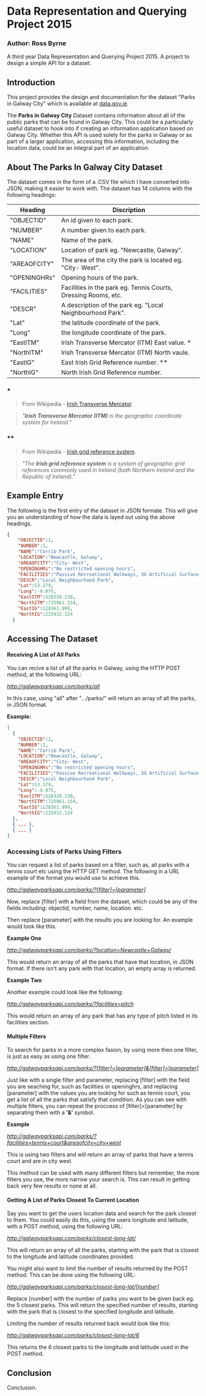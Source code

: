 # Data Representation and Querying Project 2015
### Author: Ross Byrne
A third year Data Representation and Querying Project 2015. A project to design a simple API for a dataset.

## Introduction
This project provides the design and documentation for the dataset "Parks in Galway City" which is available at [data.gov.ie](http://data.gov.ie).

The **Parks in Galway City** Dataset contains information about all of the public parks that can be found in Galway City. This could be a particularly useful dataset to hook into if creating an information application based on Galway City. Whether this API is used solely for the parks in Galway or as part of a larger application, accessing this information, including the location data, could be an integral part of an application. 

## About The Parks In Galway City Dataset
The dataset comes in the form of a .CSV file which I have converted  into JSON, making it easier to work with.
The dataset has 14 columns with the following headings:

Heading | Discription  
---------|-----------
"OBJECTID" | An id given to each park. 
"NUMBER" | A number given to each park.
"NAME" | Name of the park.
"LOCATION" | Location of park eg. "Newcastle, Galway".
"AREAOFCITY" | The area of the city the park is located eg. "City- West".
"OPENINGHRs" | Opening hours of the park.
"FACILITIES" | Facilities in the park eg. Tennis Courts, Dressing Rooms, etc.
"DESCR" | A description of the park eg. "Local Neighbourhood Park".
"Lat" | the latitude coordinate of the park.
"Long" | the longitude coordinate of the park.
"EastITM" | Irish Transverse Mercator (ITM) East value. *
"NorthITM" | Irish Transverse Mercator (ITM) North vaule.
"EastIG" | East Irish Grid Reference number. **
"NorthIG" | North Irish Grid Reference number.

### * 
> From Wikipedia - [Irish Transverse Mercator](https://en.wikipedia.org/wiki/Irish_Transverse_Mercator).

> _"**Irish Transverse Mercator (ITM)** is the geographic coordinate system for Ireland."_

### **
> From Wikipedia - [Irish grid reference system](https://en.wikipedia.org/wiki/Irish_grid_reference_system).

> _"The **Irish grid reference system** is a system of geographic grid references commonly used in Ireland (both Northern Ireland and the Republic of Ireland)."_

## Example Entry
The following is the first entry of the dataset in JSON formate. This will give you an understanding of how the data is layed out using the above headings.

```json
{
    "OBJECTID":1,
    "NUMBER":1,
    "NAME":"Corrib Park",
    "LOCATION":"Newcastle, Galway",
    "AREAOFCITY":"City- West",
    "OPENINGHRs":"No restricted opening hours",
    "FACILITIES":"Passive Recreational Walkways, 3G Artificial Surface Pitch, Multi- Use Games Area(MUGA), Planting areas with flowers, sh",
    "DESCR":"Local Neighbourhood Park",
    "Lat":53.279,
    "Long":-9.075,
    "EastITM":528328.238,
    "NorthITM":725961.154,
    "EastIG":128361.999,
    "NorthIG":225932.124
  }
  ```

## Accessing The Dataset
#### Receiving A List of All Parks
You can recive a list of all the parks in Galway, using the HTTP POST method, at the following URL:

*http://galwayparksapi.com/parks/all*

In this case, using "all" after ".../parks/" will return an array of all the parks, in JSON format.

**Example:**
```json
[
  {
    "OBJECTID":1,
    "NUMBER":1,
    "NAME":"Corrib Park",
    "LOCATION":"Newcastle, Galway",
    "AREAOFCITY":"City- West",
    "OPENINGHRs":"No restricted opening hours",
    "FACILITIES":"Passive Recreational Walkways, 3G Artificial Surface Pitch, Multi- Use Games Area(MUGA), Planting areas with flowers, sh",
    "DESCR":"Local Neighbourhood Park",
    "Lat":53.279,
    "Long":-9.075,
    "EastITM":528328.238,
    "NorthITM":725961.154,
    "EastIG":128361.999,
    "NorthIG":225932.124
  },
  { ... },
  { ... }
]
```

### Accessing Lists of Parks Using Filters
You can request a list of parks based on a filter, such as, all parks with a tennis court etc using the HTTP GET method.
The following in a URL example of the format you would use to achieve this.

*http://galwayparksapi.com/parks/?[filter]=[parameter]*

Now, replace [filter] with a field from the dataset, which could be any of the fields including: objectid, number, name, location. etc.

Then replace [parameter] with the results you are looking for. An example would look like this.

**Example One**

*http://galwayparksapi.com/parks/?location=Newcastle+Galway/*

This would return an array of all the parks that have that location, in JSON format.
If there isn't any park with that location, an empty array is returned.

**Example Two**

Another example could look like the following:

*http://galwayparksapi.com/parks/?facilities=pitch*

This would return an array of any park that has any type of pitch listed in its facilities section.

#### Multiple Filters
To search for parks in a more complex fasion, by using more then one filter, is just as easy as using one filter.

*http://galwayparksapi.com/parks/?[filter]=[parameter]&[filter]=[parameter]*

Just like with a single filter and parameter, replacing [filter] with the field you are seaching for, such as facilities or openinghrs, and replacing [parameter] with the values you are looking for such as tennis court, you get a list of all the parks that satisfy that condition. As you can see with multiple filters, you can repeat the proccess of [filter]=[parameter] by separating them with a **'&'** symbol.

**Example**

*http://galwayparksapi.com/parks/?facilities=tennis+court&areaofcity=city+west*

This is using two filters and will return an array of parks that have a tennis court and are in city west.

This method can be used with many different filters but remember, the more filters you use, the more narrow your search is. This can result in getting back very few results or none at all.

#### Getting A List of Parks Closest To Current Location

Say you want to get the users location data and search for the park closest to them. You could easily do this, using the users longitude and latitude, with a POST method, using the following URL:

*http://galwayparksapi.com/parks/closest-long-lat/*

This will return an array of all the parks, starting with the park that is closest to the longitude and latitude coordinates provided.

You might also want to limit the number of results returned by the POST method. This can be done using the following URL:

*http://galwayparksapi.com/parks/closest-long-lat/[number]*

Replace [number] with the number of parks you want to be given back eg. the 5 closest parks. This will return the specified number of results, starting with the park that is closest to the specified longitude and latitude.

Limiting the number of results returned back would look like this:

*http://galwayparksapi.com/parks/closest-long-lat/6*

This returns the 6 closest parks to the longitude and latitude used in the POST method.

## Conclusion

Conclusion.
